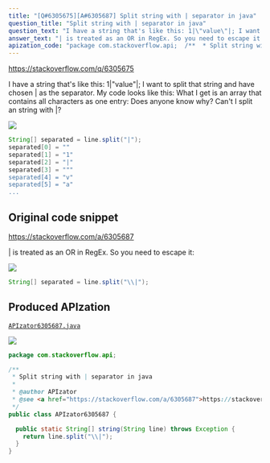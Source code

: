 ```yaml
---
title: "[Q#6305675][A#6305687] Split string with | separator in java"
question_title: "Split string with | separator in java"
question_text: "I have a string that's like this: 1|\"value\"|; I want to split that string and have chosen | as the separator. My code looks like this: What I get is an array that contains all characters as one entry: Does anyone know why? Can't I split an string with |?"
answer_text: "| is treated as an OR in RegEx. So you need to escape it:"
apization_code: "package com.stackoverflow.api;  /**  * Split string with | separator in java  *  * @author APIzator  * @see <a href=\"https://stackoverflow.com/a/6305687\">https://stackoverflow.com/a/6305687</a>  */ public class APIzator6305687 {    public static String[] string(String line) throws Exception {     return line.split(\"\\\\|\");   } }"
---
```


https://stackoverflow.com/q/6305675

I have a string that&#x27;s like this: 1|&quot;value&quot;|;
I want to split that string and have chosen | as the separator.
My code looks like this:
What I get is an array that contains all characters as one entry:
Does anyone know why?
Can&#x27;t I split an string with |?


<div class="code-logo"><img src="/stackoverflow.png" /></div>

```java
String[] separated = line.split("|");
separated[0] = ""
separated[1] = "1"
separated[2] = "|"
separated[3] = """
separated[4] = "v"
separated[5] = "a"
...
```


## Original code snippet

https://stackoverflow.com/a/6305687

| is treated as an OR in RegEx. So you need to escape it:

<div class="code-logo"><img src="/stackoverflow.png" /></div>

```java
String[] separated = line.split("\\|");
```

## Produced APIzation

[`APIzator6305687.java`](https://github.com/pasqualesalza/apization-temp-data/raw/master/search/APIzator6305687.java)

<div class="code-logo"><img src="/apizator.png" /></div>

```java
package com.stackoverflow.api;

/**
 * Split string with | separator in java
 *
 * @author APIzator
 * @see <a href="https://stackoverflow.com/a/6305687">https://stackoverflow.com/a/6305687</a>
 */
public class APIzator6305687 {

  public static String[] string(String line) throws Exception {
    return line.split("\\|");
  }
}

```
